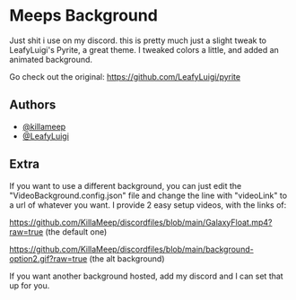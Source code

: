 
# Meeps Background


Just shit i use on my discord.
this is pretty much just a slight tweak to LeafyLuigi's Pyrite, a great theme. 
I tweaked colors a little, and added an animated background. 

Go check out the original: https://github.com/LeafyLuigi/pyrite

## Authors

- [@killameep](https://www.github.com/killameep)
- [@LeafyLuigi](https://github.com/LeafyLuigi)

  
## Extra
If you want to use a different background, you can just edit the "VideoBackground.config.json" file and change the line with "videoLink" to a url of whatever you want. I provide 2 easy setup videos, with the links of: 

https://github.com/KillaMeep/discordfiles/blob/main/GalaxyFloat.mp4?raw=true (the default one)

https://github.com/KillaMeep/discordfiles/blob/main/background-option2.gif?raw=true (the alt background)

If you want another background hosted, add my discord and I can set that up for you.

  
